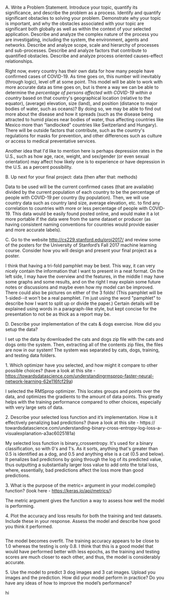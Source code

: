 
A. Write a Problem Statement. Introduce your topic, quantify its significance, and describe the problem as a process. Identify and quantify significant obstacles to solving your problem. Demonstrate why your topic is important, and why the obstacles associated with your topic are significant both globally as well as within the context of your selected application. Describe and analyze the complex nature of the process you are investigating, including the system, the environment, agents and networks. Describe and analyze scope, scale and hierarchy of processes and sub-processes. Describe and analyze factors that contribute to quantified obstacles. Describe and analyze process oriented causes-effect relationships.

Right now, every country has their own data for how many people have confirmed cases of COVID-19. As time goes on, this number will inevitably (through logic), level off at some point. This model will be able to work with more accurate data as time goes on, but is there a way we can be able to determine the *percentage of persons affected with COVID-19 within a country* based on that country's geographical location (relative to the equator), (average) elevation, size (land), and position (distance to major bodies of water, such as oceans)? By doing so, we may be able to find out more about the disease and how it spreads (such as the disease being attracted to humid places near bodies of water, thus affecting countries like Mexico more than "landlocked" countries like Switzerland and Hungary). There will be outside factors that contribute, such as the country's regulations for masks for prevention, and other differences such as culture or access to medical preventative services. 

Another idea that I'd like to mention here is perhaps depression rates in the U.S., such as how age, race, weight, and sex/gender (or even sexual orientation) may affect how likely one is to experience or have depression in the U.S. as a percent possibility.

B. Up next for your final project: data (then after that: methods)

Data to be used will be the current confirmed cases (that are available) divided by the current population of each country to be the percentage of people with COVID-19 per country (by population). Then, we will use country data such as country land size, average elevation, etc. to find any correlation to countries with more or less percentage of people with COVID-19. This data would be easily found posted online, and would make it a lot more portable if the data were from the same dataset or producer (as having consistent naming conventions for countries would provide easier and more accurate labels).

C. Go to the website http://cs229.stanford.edu/proj2017/ and review some of the posters for the University of Stanford’s Fall 2017 machine learning course. Consider how you will design and present your final project as a poster.

I think that having a tri-fold pamphlet may be best. This way, it can very nicely contain the information that I want to present in a neat format. On the left side, I may have the overview and the features, in the middle I may have some graphs and some results, and on the right I may explain some future notes or discussions and maybe even how my model can be improved. There could also be pictures on either of the 3 folds! (This pamphlet will be 1-sided--it won't be a real pamphlet. I'm just using the word "pamphlet" to describe how I want to split up or divide the paper.) Certain details will be explained using words in a paragraph-like style, but kept concise for the presentation to not be as thick as a report may be.

D. Describe your implementation of the cats & dogs exercise. How did you setup the data?

I set up the data by downloaded the cats and dogs zip file with the cats and dogs onto the system. Then, extracting all of the contents zip files, the files are now in our system! The system was separated by cats, dogs, training, and testing data folders.

1\. Which optimizer have you selected, and how might it compare to other possible choices? (have a look at this site - https://towardsdatascience.com/understandingrmsprop-faster-neural-network-learning-62e116fcf29a)

I selected the RMSprop optimizer. This locates groups and points over the data, and optimizes the gradients to the amount of data points. This greatly helps with the training performance compared to other choices, especially with very large sets of data.

2\. Describe your selected loss function and it’s implementation. How is it effectively penalizing bad predictions? (have a look at this site - https:// towardsdatascience.com/understanding-binary-cross-entropy-log-loss-a-visualexplanation-a3ac6025181a)

My selected loss function is binary_crossentropy. It's used for a binary classification, so with 0's and 1's. As it sorts, anything that's greater than 0.5 is identified as a dog, and 0.5 and anything else is a cat (0.5 and below). It penalizes bad predictions by going through the log of its predicted value, thus outputting a substantially larger loss value to add onto the total loss, where, essentially, bad predictions affect the loss more than good predictions.

3\. What is the purpose of the metric= argument in your model.compile() function? (look here - https://keras.io/api/metrics/)

The metric argument gives the function a way to assess how well the model is performing.

4\. Plot the accuracy and loss results for both the training and test datasets. Include these in your response. Assess the model and describe how good you think it performed.

![]()

The model becomes overfit. The training accuracy appears to be close to 1.0 whereas the testing is only 0.8. I think that this is a good model that would have performed better with less epochs, as the training and testing scores are much closer to each other, and thus, the model is considerably accurate.

5\. Use the model to predict 3 dog images and 3 cat images. Upload you images and the prediction. How did your model perform in practice? Do you have any ideas of how to improve the model’s performance?

hi

